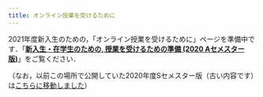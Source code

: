 ```yaml
---
title: オンライン授業を受けるために
---
```


2021年度新入生のための，「オンライン授業を受けるために」ページを準備中です．「**[新入生・在学生のための, 授業を受けるための準備 (2020 Aセメスター版)](/oc/index_2020_a)**」をご覧ください．

（なお，以前この場所で公開していた2020年度Sセメスター版（古い内容です）は[こちらに移動しました](/oc/index_2020_s)）
